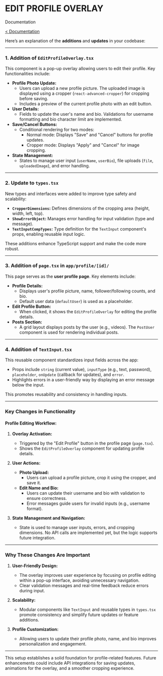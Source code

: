 # EDIT PROFILE OVERLAY
Documentation 

[< Documentation](./README.md)  

Here’s an explanation of the **additions** and **updates** in your codebase:

---

### 1. **Addition of `EditProfileOverlay.tsx`**
This component is a pop-up overlay allowing users to edit their profile. Key functionalities include:
- **Profile Photo Update:**
  - Users can upload a new profile picture. The uploaded image is displayed using a cropper (`react-advanced-cropper`) for cropping before saving.
  - Includes a preview of the current profile photo with an edit button.
- **User Details:**
  - Fields to update the user's name and bio. Validations for username formatting and bio character limit are implemented.
- **Save/Cancel Buttons:**
  - Conditional rendering for two modes: 
    - Normal mode: Displays "Save" and "Cancel" buttons for profile updates.
    - Cropper mode: Displays "Apply" and "Cancel" for image cropping.
- **State Management:**
  - States to manage user input (`userName`, `userBio`), file uploads (`file`, `uploadedImage`), and error handling.

---

### 2. **Update to `types.tsx`**
New types and interfaces were added to improve type safety and scalability:
- **`CropperDimensions`:** Defines dimensions of the cropping area (height, width, left, top).
- **`ShowErrorObject`:** Manages error handling for input validation (type and message).
- **`TextInputCompTypes`:** Type definition for the `TextInput` component's props, enabling reusable input logic.

These additions enhance TypeScript support and make the code more robust.

---

### 3. **Addition of `page.tsx` in `app/profile/[id]/`**
This page serves as the **user profile page**. Key elements include:
- **Profile Details:**
  - Displays user's profile picture, name, follower/following counts, and bio.
  - Default user data (`defaultUser`) is used as a placeholder.
- **Edit Profile Button:**
  - When clicked, it shows the `EditProfileOverlay` for editing the profile details.
- **Posts Section:**
  - A grid layout displays posts by the user (e.g., videos). The `PostUser` component is used for rendering individual posts.

---

### 4. **Addition of `TextInput.tsx`**
This reusable component standardizes input fields across the app:
- Props include `string` (current value), `inputType` (e.g., text, password), `placeholder`, `onUpdate` (callback for updates), and `error`.
- Highlights errors in a user-friendly way by displaying an error message below the input.

This promotes reusability and consistency in handling inputs.

---

### Key Changes in Functionality
#### **Profile Editing Workflow:**
1. **Overlay Activation:**
   - Triggered by the "Edit Profile" button in the profile page (`page.tsx`).
   - Shows the `EditProfileOverlay` component for updating profile details.

2. **User Actions:**
   - **Photo Upload:**
     - Users can upload a profile picture, crop it using the cropper, and save it.
   - **Edit Name and Bio:**
     - Users can update their username and bio with validation to ensure correctness.
     - Error messages guide users for invalid inputs (e.g., username format).

3. **State Management and Navigation:**
   - State is used to manage user inputs, errors, and cropping dimensions. No API calls are implemented yet, but the logic supports future integration.

---

### Why These Changes Are Important
1. **User-Friendly Design:**
   - The overlay improves user experience by focusing on profile editing within a pop-up interface, avoiding unnecessary navigation.
   - Clear validation messages and real-time feedback reduce errors during input.

2. **Scalability:**
   - Modular components like `TextInput` and reusable types in `types.tsx` promote consistency and simplify future updates or feature additions.

3. **Profile Customization:**
   - Allowing users to update their profile photo, name, and bio improves personalization and engagement.

---

This setup establishes a solid foundation for profile-related features. Future enhancements could include API integrations for saving updates, animations for the overlay, and a smoother cropping experience.
